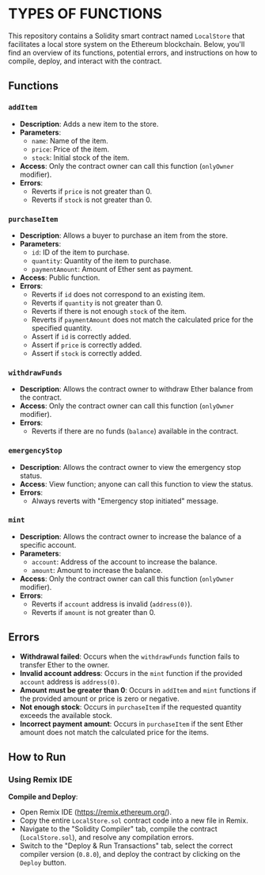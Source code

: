 # TYPES OF FUNCTIONS

This repository contains a Solidity smart contract named `LocalStore` that facilitates a local store system on the Ethereum blockchain. Below, you'll find an overview of its functions, potential errors, and instructions on how to compile, deploy, and interact with the contract.

## Functions

### `addItem`

- **Description**: Adds a new item to the store.
- **Parameters**:
  - `name`: Name of the item.
  - `price`: Price of the item.
  - `stock`: Initial stock of the item.
- **Access**: Only the contract owner can call this function (`onlyOwner` modifier).
- **Errors**:
  - Reverts if `price` is not greater than 0.
  - Reverts if `stock` is not greater than 0.

### `purchaseItem`

- **Description**: Allows a buyer to purchase an item from the store.
- **Parameters**:
  - `id`: ID of the item to purchase.
  - `quantity`: Quantity of the item to purchase.
  - `paymentAmount`: Amount of Ether sent as payment.
- **Access**: Public function.
- **Errors**:
  - Reverts if `id` does not correspond to an existing item.
  - Reverts if `quantity` is not greater than 0.
  - Reverts if there is not enough `stock` of the item.
  - Reverts if `paymentAmount` does not match the calculated price for the specified quantity.
  - Assert if `id` is correctly added.
  - Assert if `price` is correctly added.
  - Assert if `stock` is correctly added.
### `withdrawFunds`

- **Description**: Allows the contract owner to withdraw Ether balance from the contract.
- **Access**: Only the contract owner can call this function (`onlyOwner` modifier).
- **Errors**:
  - Reverts if there are no funds (`balance`) available in the contract.

### `emergencyStop`

- **Description**: Allows the contract owner to view the emergency stop status.
- **Access**: View function; anyone can call this function to view the status.
- **Errors**:
  - Always reverts with "Emergency stop initiated" message.

### `mint`

- **Description**: Allows the contract owner to increase the balance of a specific account.
- **Parameters**:
  - `account`: Address of the account to increase the balance.
  - `amount`: Amount to increase the balance.
- **Access**: Only the contract owner can call this function (`onlyOwner` modifier).
- **Errors**:
  - Reverts if `account` address is invalid (`address(0)`).
  - Reverts if `amount` is not greater than 0.

## Errors

- **Withdrawal failed**: Occurs when the `withdrawFunds` function fails to transfer Ether to the owner.
- **Invalid account address**: Occurs in the `mint` function if the provided `account` address is `address(0)`.
- **Amount must be greater than 0**: Occurs in `addItem` and `mint` functions if the provided amount or price is zero or negative.
- **Not enough stock**: Occurs in `purchaseItem` if the requested quantity exceeds the available stock.
- **Incorrect payment amount**: Occurs in `purchaseItem` if the sent Ether amount does not match the calculated price for the items.

## How to Run

### Using Remix IDE

 **Compile and Deploy**:
   - Open Remix IDE (https://remix.ethereum.org/).
   - Copy the entire `LocalStore.sol` contract code into a new file in Remix.
   - Navigate to the "Solidity Compiler" tab, compile the contract (`LocalStore.sol`), and resolve any compilation errors.
   - Switch to the "Deploy & Run Transactions" tab, select the correct compiler version (`0.8.0`), and deploy the contract by clicking on the `Deploy` button.
